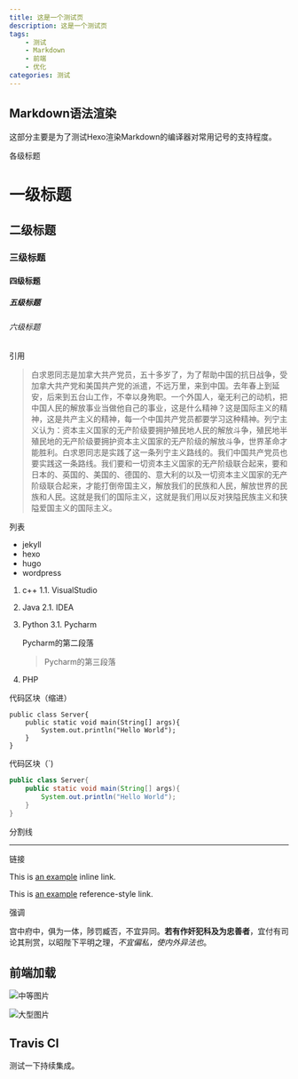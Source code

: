 ```yaml
---
title: 这是一个测试页
description: 这是一个测试页
tags:
    - 测试
    - Markdown
    - 前端
    - 优化
categories: 测试
---
```


## Markdown语法渲染

这部分主要是为了测试Hexo渲染Markdown的编译器对常用记号的支持程度。

各级标题

# 一级标题

## 二级标题

### 三级标题

<!-- more -->

#### 四级标题

##### 五级标题

###### 六级标题

引用

> 白求恩同志是加拿大共产党员，五十多岁了，为了帮助中国的抗日战争，受加拿大共产党和美国共产党的派遣，不远万里，来到中国。去年春上到延安，后来到五台山工作，不幸以身殉职。一个外国人，毫无利己的动机，把中国人民的解放事业当做他自己的事业，这是什么精神？这是国际主义的精神，这是共产主义的精神，每一个中国共产党员都要学习这种精神。列宁主义认为：资本主义国家的无产阶级要拥护殖民地人民的解放斗争，殖民地半殖民地的无产阶级要拥护资本主义国家的无产阶级的解放斗争，世界革命才能胜利。白求恩同志是实践了这一条列宁主义路线的。我们中国共产党员也要实践这一条路线。我们要和一切资本主义国家的无产阶级联合起来，要和日本的、英国的、美国的、德国的、意大利的以及一切资本主义国家的无产阶级联合起来，才能打倒帝国主义，解放我们的民族和人民，解放世界的民族和人民。这就是我们的国际主义，这就是我们用以反对狭隘民族主义和狭隘爱国主义的国际主义。

列表

- jekyll
- hexo
- hugo
- wordpress

1. c++
1.1. VisualStudio
2. Java
2.1. IDEA
3. Python
3.1.    Pycharm

    Pycharm的第二段落

    > Pycharm的第三段落

4. PHP

代码区块（缩进）

    public class Server{
        public static void main(String[] args){
            System.out.println("Hello World");
        }
    }

代码区块（`)

```java
public class Server{
    public static void main(String[] args){
        System.out.println("Hello World");
    }
}
```

分割线

***

链接

This is [an example](http://example.com/ "Title") inline link.

This is [an example][id] reference-style link.

[id]: http://example.com/  "Optional Title Here"

强调

宫中府中，俱为一体，陟罚臧否，不宜异同。**若有作奸犯科及为忠善者**，宜付有司论其刑赏，以昭陛下平明之理，*不宜偏私，使内外异法也*。

## 前端加载

![中等图片](https://kherrisanbucketone.oss-cn-shanghai.aliyuncs.com/2019-01-23-121710.jpg)

![大型图片](https://kherrisanbucketone.oss-cn-shanghai.aliyuncs.com/2019-01-23-123408.jpg)

## Travis CI

测试一下持续集成。